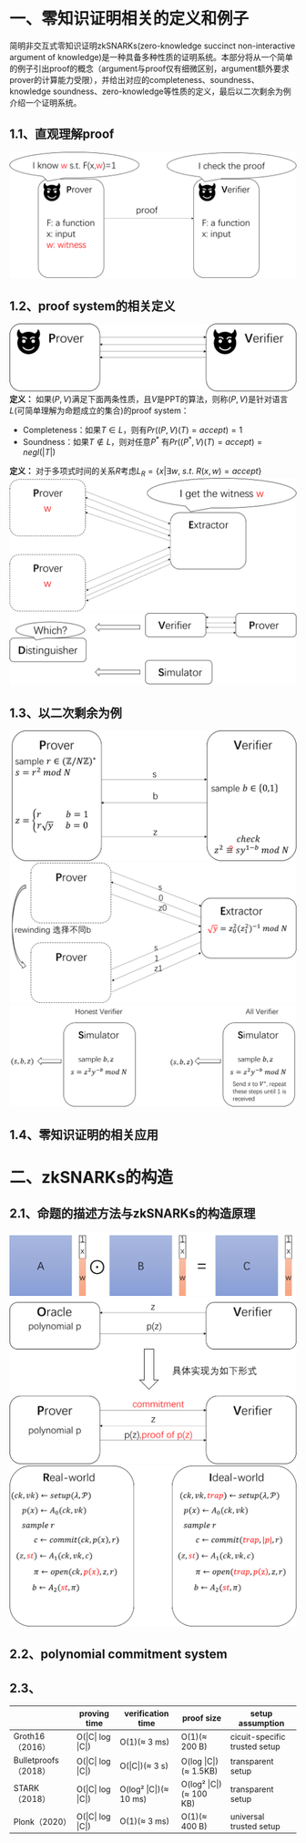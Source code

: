 # 一、零知识证明相关的定义和例子
简明非交互式零知识证明zkSNARKs(zero-knowledge succinct non-interactive argument of knowledge)是一种具备多种性质的证明系统。本部分将从一个简单的例子引出proof的概念（argument与proof仅有细微区别，argument额外要求prover的计算能力受限），并给出对应的completeness、soundness、knowledge soundness、zero-knowledge等性质的定义，最后以二次剩余为例介绍一个证明系统。
## 1.1、直观理解proof
![图片1](zk/图片1.png)
## 1.2、proof system的相关定义
![图片3](zk/图片3.png "proof system图片3")
**定义：** 如果$(P,V)$满足下面两条性质，且$V$是PPT的算法，则称$(P,V)$是针对语言$L$(可简单理解为命题成立的集合)的proof system：
+ Completeness：如果$T\in L$，则有$Pr((P,V)(T)=accept)=1$
+ Soundness：如果$T\notin L$，则对任意$P^*$ 有$Pr((P^*,V)(T)=accept)=negl(|T|)$

**定义：** 对于多项式时间的关系$R$考虑$L_R=\{x|\exists w,\ s.t.\ R(x,w)=accept \}$
![图片5](zk/图片5.png "knowledge soundness图片5")
![图片7](zk/图片7.png "zero-knowledge图片7")
## 1.3、以二次剩余为例
![图片9](zk/图片9.png "二次剩余图片9")
![图片11](zk/图片11.png "rewinding图片11")
![图片13](zk/图片13.png "simulator图片13")
## 1.4、零知识证明的相关应用

# 二、zkSNARKs的构造

## 2.1、命题的描述方法与zkSNARKs的构造原理
![图片14](zk/图片14.png "C1RS图片14")
![图片16](zk/图片16.png "图片16")
![图片17](zk/图片17.png "图片17")
## 2.2、polynomial commitment system
## 2.3、


|  | proving time | verification time | proof size | setup assumption |
|-------|-------|-------|-------|-------|
| Groth16（2016） | O(\|C\| log \|C\|) | O(1)(≈ 3 ms) | O(1)(≈ 200 B) | cicuit-specific trusted setup |
| Bulletproofs（2018） | O(\|C\| log \|C\|) | O(\|C\|)(≈ 3 s) | O(log \|C\|)(≈ 1.5KB) | transparent setup |
| STARK（2018） | O(\|C\| log \|C\|) | O(log² \|C\|)(≈ 10 ms) | O(log² \|C\|)(≈ 100 KB) | transparent setup |
| Plonk（2020） | O(\|C\| log \|C\|) | O(1)(≈ 3 ms) | O(1)(≈ 400 B) | universal trusted setup |